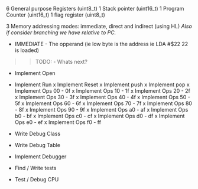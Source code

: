 

6 General purpose Registers (uint8_t)
1 Stack pointer (uint16_t)
1 Program Counter (uint16_t)
1 flag register (uint8_t)

3 Memory addressing modes:
immediate, direct and indirect (using HL)
*Also if consider branching we have relative to PC.*

- IMMEDIATE - The opperand (ie low byte is the address ie LDA #$22 22 is loaded)

>> TODO: - Whats next?

* Implement Open
* Implement Run
x Implement Reset
x Implement push
x Implement pop
x Implement Ops 00 - 0f
x Implement Ops 10 - 1f
x Implement Ops 20 - 2f
x Implement Ops 30 - 3f
x Implement Ops 40 - 4f
x Implement Ops 50 - 5f
x Implement Ops 60 - 6f
x Implement Ops 70 - 7f
x Implement Ops 80 - 8f
x Implement Ops 90 - 9f
x Implement Ops a0 - af
x Implement Ops b0 - bf
x Implement Ops c0 - cf
x Implement Ops d0 - df
x Implement Ops e0 - ef
x Implement Ops f0 - ff
* Write Debug Class
* Write Debug Table
* Implement Debugger

* Find / Write tests
* Test / Debug CPU
